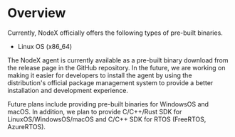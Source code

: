 # Overview

Currently, NodeX officially offers the following types of pre-built binaries.

- Linux OS (x86_64)

The NodeX agent is currently available as a pre-built binary download from the release page in the GitHub repository. In the future, we are working on making it easier for developers to install the agent by using the distribution's official package management system to provide a better installation and development experience.

Future plans include providing pre-built binaries for WindowsOS and macOS. In addition, we plan to provide C/C++/Rust SDK for LinuxOS/WindowsOS/macOS and C/C++ SDK for RTOS (FreeRTOS, AzureRTOS).
